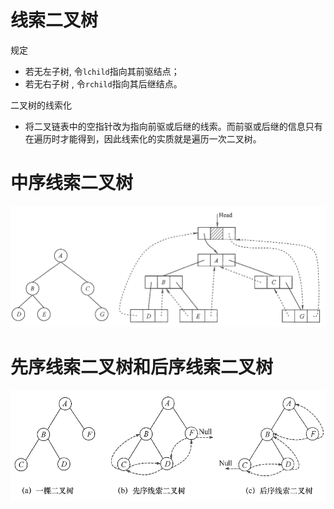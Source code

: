 # 线索二叉树

规定 
- 若无左子树, 令`lchild`指向其前驱结点；
- 若无右子树 , 令`rchild`指向其后继结点。  

二叉树的线索化

- 将二叉链表中的空指针改为指向前驱或后继的线索。而前驱或后继的信息只有在遍历时才能得到，因此线索化的实质就是遍历一次二叉树。  

# 中序线索二叉树
<img src="images/Tree/Threaded Binary Tree/01.png" alt="01" style="zoom:50%;" />

# 先序线索二叉树和后序线索二叉树
<img src="images/Tree/Threaded Binary Tree/02.png" alt="02" style="zoom: 67%;" />